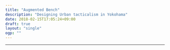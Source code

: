 ```yaml
---
title: "Augmented Bench"
description: "Designing Urban tacticalism in Yokohama"
date: 2018-02-15T17:05:24+09:00
draft: true
layout: "single"
ogp: ""
---
```

---

